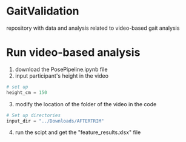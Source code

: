 # GaitValidation
repository with data and analysis related to video-based gait analysis 


# Run video-based analysis 
1. download the PosePipeline.ipynb file 
2. input participant's height in the video
   
```python
# set up
height_cm = 150
```

3. modify the location of the folder of the video in the code
   
```python
# Set up directories
input_dir = "../Downloads/AFTERTRIM"   
```

4. run the scipt and get the "feature_results.xlsx" file 

